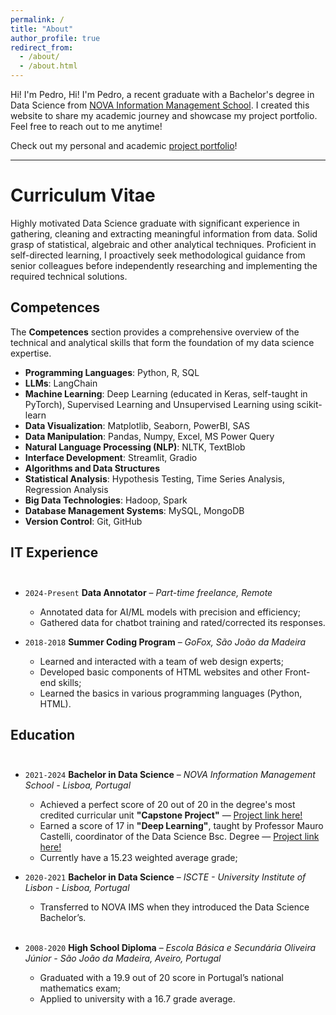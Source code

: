 ```yaml
---
permalink: /
title: "About"
author_profile: true
redirect_from: 
  - /about/
  - /about.html
---
```



Hi! I'm Pedro, Hi! I'm Pedro, a recent graduate with a Bachelor's degree in Data Science from [NOVA Information Management School](https://www.novaims.unl.pt/). 
I created this website to share my academic journey and showcase my project portfolio. 
Feel free to reach out to me anytime!

Check out my personal and academic [project portfolio](https://pedro-bonifacio.github.io/portfolio/)!

---

# Curriculum Vitae<br/>

Highly motivated Data Science graduate with significant experience in
gathering, cleaning and extracting meaningful information from data.
Solid grasp of statistical, algebraic and other analytical techniques.
Proficient in self-directed learning, I proactively seek methodological
guidance from senior colleagues before independently researching and
implementing the required technical solutions.
  

## Competences<br/>

The **Competences** section provides a comprehensive overview of the technical and 
analytical skills that form the foundation of my data science expertise. <br/>

- **Programming Languages**: Python, R, SQL
- **LLMs**: LangChain
- **Machine Learning**: Deep Learning (educated in Keras, self-taught in PyTorch), Supervised Learning and Unsupervised Learning using scikit-learn
- **Data Visualization**: Matplotlib, Seaborn, PowerBI, SAS
- **Data Manipulation**: Pandas, Numpy, Excel, MS Power Query
- **Natural Language Processing (NLP)**: NLTK, TextBlob
- **Interface Development**: Streamlit, Gradio
- **Algorithms and Data Structures**
- **Statistical Analysis**: Hypothesis Testing, Time Series Analysis, Regression Analysis
- **Big Data Technologies**: Hadoop, Spark
- **Database Management Systems**: MySQL, MongoDB
- **Version Control**: Git, GitHub
  

## IT Experience<br/><br/>

* `2024-Present` **Data Annotator** – *Part-time freelance, Remote*
  * Annotated data for AI/ML models with precision and efficiency;
  * Gathered data for chatbot training and rated/corrected its responses.


  
* `2018-2018` **Summer Coding Program** – *GoFox, São João da Madeira*
  * Learned and interacted with a team of web design experts;
  * Developed basic components of HTML websites and other Front-end skills;
  * Learned the basics in various programming languages (Python, HTML).

  
## Education<br/><br/>

* `2021-2024` **Bachelor in Data Science** – *NOVA Information Management School - Lisboa, Portugal*
  * Achieved a perfect score of 20 out of 20 in the degree's most credited curricular unit **"Capstone Project"** — [Project link here!](https://pedro-bonifacio.github.io/portfolio/portfolio-3/)
  * Earned a score of 17 in **"Deep Learning"**, taught by Professor Mauro Castelli, coordinator of the Data Science Bsc. Degree — [Project link here!](https://pedro-bonifacio.github.io/portfolio/portfolio-2/)
  * Currently have a 15.23 weighted average grade;<br/>

  
* `2020-2021` **Bachelor in Data Science** – *ISCTE - University Institute of Lisbon - Lisboa, Portugal*
  * Transferred to NOVA IMS when they introduced the Data Science Bachelor’s.<br/><br/>

* `2008-2020` **High School Diploma** – *Escola Básica e Secundária Oliveira Júnior - São João da Madeira, Aveiro, Portugal*

  * Graduated with a 19.9 out of 20 score in Portugal’s national mathematics exam;
  * Applied to university with a 16.7 grade average.<br/><br/>

